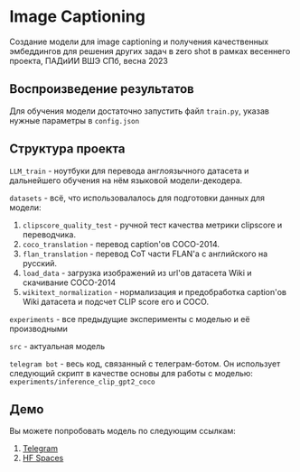 # Image Captioning

Создание модели для image captioning и получения качественных эмбеддингов для решения других задач в zero shot в рамках весеннего проекта, ПАДиИИ ВШЭ СПб, весна 2023

## Воспроизведение результатов

Для обучения модели достаточно запустить файл <code>train.py</code>, указав нужные параметры в <code>config.json</code>

## Структура проекта
<code>LLM_train</code> - ноутбуки для перевода англоязычного датасета и дальнейшего обучения на нём языковой модели-декодера.

<code>datasets</code> - всё, что использовалалось для подготовки данных для модели:

1. <code>clipscore_quality_test</code> - ручной тест качества метрики clipscore и переводчика.
2. <code>coco_translation</code> - перевод caption'ов COCO-2014.
3. <code>flan_translation</code> - перевод CoT части FLAN'a с английского на русский.
4. <code>load_data</code> - загрузка изображений из url'ов датасета Wiki и скачивание COCO-2014
5. <code>wikitext_normalization</code> - нормализация и предобработка caption'ов Wiki датасета и подсчет CLIP score его и COCO.

<code>experiments</code> - все предыдущие эксперименты с моделью и её производными

<code>src</code> - актуальная модель

<code>telegram bot</code> - весь код, связанный с телеграм-ботом. Он использует следующий скрипт в качестве основы для работы с моделью: <code>experiments/inference_clip_gpt2_coco</code>

## Демо
Вы можете попробовать модель по следующим ссылкам:
1. [Telegram](https://t.me/multimodal_image_bot)
2. [HF Spaces](https://huggingface.co/spaces/Anonumous/RuImageCaptioning)

